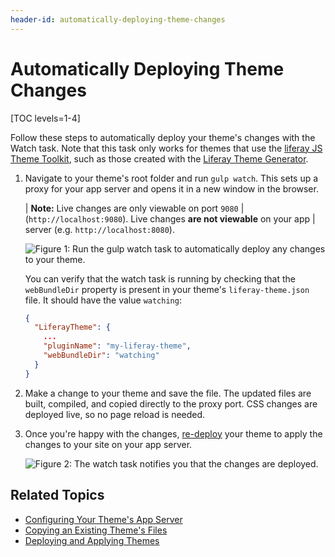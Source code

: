 ```yaml
---
header-id: automatically-deploying-theme-changes
---
```


# Automatically Deploying Theme Changes

[TOC levels=1-4]

Follow these steps to automatically deploy your theme's changes with the Watch 
task. Note that this task only works for themes that use the 
[liferay JS Theme Toolkit](https://github.com/liferay/liferay-themes-sdk/tree/master/packages), 
such as those created with the 
[Liferay Theme Generator](/developer/reference/-/knowledge_base/7-2/installing-the-theme-generator-and-creating-a-theme). 

1.  Navigate to your theme's root folder and run `gulp watch`. This sets up a 
    proxy for your app server and opens it in a new window in the browser. 

    | **Note:** Live changes are only viewable on port `9080` 
    | (`http://localhost:9080`). Live changes **are not viewable** on your app 
    | server (e.g. `http://localhost:8080`).

    ![Figure 1: Run the `gulp watch` task to automatically deploy any changes to your theme.](../../../../images/theme-dev-watching-themes-gulp-watch-startup.png)

    You can verify that the watch task is running by checking that the 
    `webBundleDir` property is present in your theme's `liferay-theme.json` 
    file. It should have the value `watching`:


    ```json
    {
      "LiferayTheme": {
        ...
        "pluginName": "my-liferay-theme",
        "webBundleDir": "watching"
      }
    }
    ```

2.  Make a change to your theme and save the file. The updated files are built, 
    compiled, and copied directly to the proxy port. CSS changes are deployed 
    live, so no page reload is needed. 
    
3.  Once you're happy with the changes, 
    [re-deploy](/developer/frameworks/-/knowledge_base/7-2/deploying-and-applying-themes) 
    your theme to apply the changes to your site on your app server.

    ![Figure 2: The watch task notifies you that the changes are deployed.](../../../../images/theme-dev-watching-themes-gulp-watch-auto-deploy.png)

## Related Topics

- [Configuring Your Theme's App Server](/developer/frameworks/-/knowledge_base/7-2/configuring-your-themes-app-server)
- [Copying an Existing Theme's Files](/developer/frameworks/-/knowledge_base/7-2/copying-an-existing-themes-files)
- [Deploying and Applying Themes](/developer/frameworks/-/knowledge_base/7-2/deploying-and-applying-themes)
